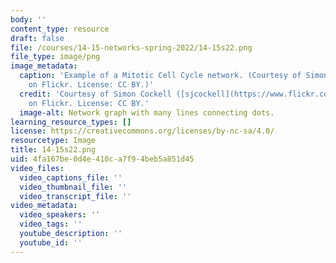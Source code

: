 ```yaml
---
body: ''
content_type: resource
draft: false
file: /courses/14-15-networks-spring-2022/14-15s22.png
file_type: image/png
image_metadata:
  caption: 'Example of a Mitotic Cell Cycle network. (Courtesy of Simon Cockell ([sjcockell](https://www.flickr.com/photos/sjcockell/3251147920/))
    on Flickr. License: CC BY.)'
  credit: 'Courtesy of Simon Cockell ([sjcockell](https://www.flickr.com/photos/sjcockell/3251147920/))
    on Flickr. License: CC BY.'
  image-alt: Network graph with many lines connecting dots.
learning_resource_types: []
license: https://creativecommons.org/licenses/by-nc-sa/4.0/
resourcetype: Image
title: 14-15s22.png
uid: 4fa167be-0d4e-410c-a7f9-4beb5a851d45
video_files:
  video_captions_file: ''
  video_thumbnail_file: ''
  video_transcript_file: ''
video_metadata:
  video_speakers: ''
  video_tags: ''
  youtube_description: ''
  youtube_id: ''
---
```

